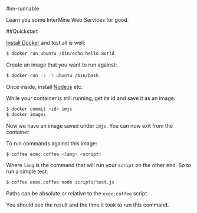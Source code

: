 #im-runnable

Learn you some InterMine Web Services for good.

##Quickstart

[Install Docker](https://www.docker.io/gettingstarted/) and test all is well:

```bash
$ docker run ubuntu /bin/echo hello world
```

Create an image that you want to run against:

```bash
$ docker run -i -t ubuntu /bin/bash
```

Once inside, install [Node.js](https://github.com/joyent/node/wiki/Installing-Node.js-via-package-manager) etc.

While your container is still running, get its id and save it as an image:

```bash
$ docker commit <id> imjs
$ docker images
```

Now we have an image saved under `imjs`. You can now exit from the container.

To run commands against this image:

```bash
$ coffee exec.coffee <lang> <script>
```

Where `lang` is the command that will run your `script` on the other end. So to run a simple test:

```bash
$ coffee exec.coffee node scripts/test.js
```

Paths can be absolute or relative to the `exec.coffee` script.

You should see the result and the time it took to run this command.